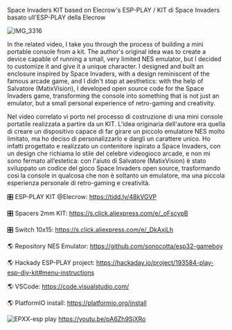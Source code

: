 Space Invaders KIT based on Elecrow's ESP-PLAY / KIT di Space Invaders basato ull'ESP-PLAY della Elecrow  

![IMG_3316](https://github.com/user-attachments/assets/4a1056b5-5813-400d-8207-bc25fc3a6e33)


In the related video, I take you through the process of building a mini portable console from a kit. The author's original idea was to create a device capable of running a small, very limited NES emulator, but I decided to customize it and give it a unique character. I designed and built an enclosure inspired by Space Invaders, with a design reminiscent of the famous arcade game, and I didn't stop at aesthetics: with the help of Salvatore (MatixVision), I developed open source code for the Space Invaders game, transforming the console into something that is not just an emulator, but a small personal experience of retro-gaming and creativity.  

Nel video correlato vi porto nel processo di costruzione di una mini console portatile realizzata a partire da un KIT. L’idea originaria dell'autore era quella di creare un dispositivo capace di far girare un  piccolo emulatore NES molto limitato, ma ho deciso di personalizzarlo e dargli un carattere unico. Ho infatti progettato e realizzato un contenitore ispirato a Space Invaders, con un design che richiama lo stile del celebre videogioco arcade, e non mi sono fermato all’estetica: con l'aiuto di Salvatore (MatixVision) è stato sviluppato un codice del gioco Space Invaders open source, trasformando così la console in qualcosa che non è soltanto un emulatore, ma una piccola esperienza personale di retro-gaming e creatività.  

🎛️ ESP-PLAY KIT @Elecrow: https://tidd.ly/48kVGVP

🎛️ Spacers 2mm KIT: https://s.click.aliexpress.com/e/_oFscypB

🎛️ Switch 10x15: https://s.click.aliexpress.com/e/_DkAxjLh


🌎 Repository NES Emulator: https://github.com/sonocotta/esp32-gameboy

🌎 Hackady ESP-PLAY project: https://hackaday.io/project/193584-play-esp-diy-kit#menu-instructions

🌎 VSCode: https://code.visualstudio.com/

🌎 PlatformIO install: https://platformio.org/install


![EPXX-esp play](https://github.com/user-attachments/assets/94826c7d-dec0-42c4-b947-61dc892e8975)
https://youtu.be/pA6Zh9SjXRo

